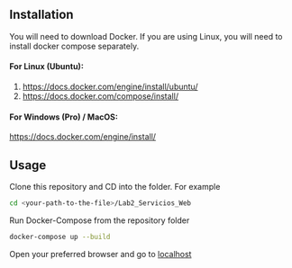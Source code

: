 
## Installation

You will need to download Docker. If you are using Linux, you will need to install docker compose separately.

#### For Linux (Ubuntu):
1. https://docs.docker.com/engine/install/ubuntu/
2. https://docs.docker.com/compose/install/

#### For Windows (Pro) / MacOS:
https://docs.docker.com/engine/install/


## Usage


Clone this repository and CD into the folder. For example
```bash
cd <your-path-to-the-file>/Lab2_Servicios_Web
```

Run Docker-Compose from the repository folder
```bash
docker-compose up --build
```

Open your preferred browser and go to [localhost](http://localhost)